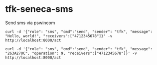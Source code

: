 # tfk-seneca-sms
Send sms via pswincom

```curl -d '{"role": "sms", "cmd":"send", "sender": "tfk", "message": "Hello, world!", "receivers":["4712345678"]}' -v http://localhost:8000/act```

```curl -d '{"role": "sms", "cmd":"send", "sender": "tfk", "message": "263A270C", "operation": 9, "receivers":["4712345678"]}' -v http://localhost:8000/act```